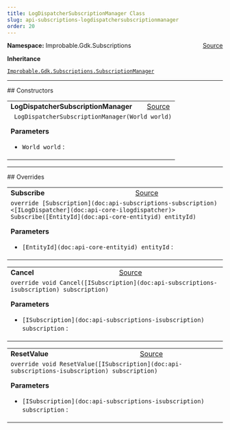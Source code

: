 ```yaml
---
title: LogDispatcherSubscriptionManager Class
slug: api-subscriptions-logdispatchersubscriptionmanager
order: 20
---
```


<p><b>Namespace:</b> Improbable.Gdk.Subscriptions<span style="float: right"><a href="https://www.github.com/spatialos/gdk-for-unity/blob/0.3.3/workers/unity/Packages/io.improbable.gdk.core/Subscriptions/StandardSubscriptionManagers/LogDispatcherSubscriptionManager.cs/#L7">Source</a></span></p>



</p>
<p><b>Inheritance</b></p>

<code>[Improbable.Gdk.Subscriptions.SubscriptionManager<ILogDispatcher>](doc:api-subscriptions-subscriptionmanager)</code>










</p>
<hr style="width:100%; border-top-color:#d8d8d8" />
## Constructors


</p>


<table class="io-api-doc">    <tr>        <td class="io-api-doc-name"><a id="logdispatchersubscriptionmanager-world"></a><b>LogDispatcherSubscriptionManager</b></td>        <td class="io-api-doc-source"><a href="https://www.github.com/spatialos/gdk-for-unity/blob/0.3.3/workers/unity/Packages/io.improbable.gdk.core/Subscriptions/StandardSubscriptionManagers/LogDispatcherSubscriptionManager.cs/#L11">Source</a></td>    </tr>    <tr>        <td class="io-api-doc-content" colspan="2"><code> LogDispatcherSubscriptionManager(World world)</code></p></p><b>Parameters</b><ul><li><code>World world</code> : </li></ul></td>    </tr></table>




</p>
<hr style="width:100%; border-top-color:#d8d8d8" />
## Overrides


</p>


<table class="io-api-doc">    <tr>        <td class="io-api-doc-name"><a id="subscribe-entityid"></a><b>Subscribe</b></td>        <td class="io-api-doc-source"><a href="https://www.github.com/spatialos/gdk-for-unity/blob/0.3.3/workers/unity/Packages/io.improbable.gdk.core/Subscriptions/StandardSubscriptionManagers/LogDispatcherSubscriptionManager.cs/#L16">Source</a></td>    </tr>    <tr>        <td class="io-api-doc-content" colspan="2"><code>override [Subscription](doc:api-subscriptions-subscription)&lt;[ILogDispatcher](doc:api-core-ilogdispatcher)&gt; Subscribe([EntityId](doc:api-core-entityid) entityId)</code></p></p><b>Parameters</b><ul><li><code>[EntityId](doc:api-core-entityid) entityId</code> : </li></ul></td>    </tr></table>
<table class="io-api-doc">    <tr>        <td class="io-api-doc-name"><a id="cancel-isubscription"></a><b>Cancel</b></td>        <td class="io-api-doc-source"><a href="https://www.github.com/spatialos/gdk-for-unity/blob/0.3.3/workers/unity/Packages/io.improbable.gdk.core/Subscriptions/StandardSubscriptionManagers/LogDispatcherSubscriptionManager.cs/#L24">Source</a></td>    </tr>    <tr>        <td class="io-api-doc-content" colspan="2"><code>override void Cancel([ISubscription](doc:api-subscriptions-isubscription) subscription)</code></p></p><b>Parameters</b><ul><li><code>[ISubscription](doc:api-subscriptions-isubscription) subscription</code> : </li></ul></td>    </tr></table>
<table class="io-api-doc">    <tr>        <td class="io-api-doc-name"><a id="resetvalue-isubscription"></a><b>ResetValue</b></td>        <td class="io-api-doc-source"><a href="https://www.github.com/spatialos/gdk-for-unity/blob/0.3.3/workers/unity/Packages/io.improbable.gdk.core/Subscriptions/StandardSubscriptionManagers/LogDispatcherSubscriptionManager.cs/#L29">Source</a></td>    </tr>    <tr>        <td class="io-api-doc-content" colspan="2"><code>override void ResetValue([ISubscription](doc:api-subscriptions-isubscription) subscription)</code></p></p><b>Parameters</b><ul><li><code>[ISubscription](doc:api-subscriptions-isubscription) subscription</code> : </li></ul></td>    </tr></table>


